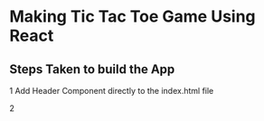 # Making Tic Tac Toe Game Using React

## Steps Taken to build the App

1 Add Header Component directly to the index.html file

2
